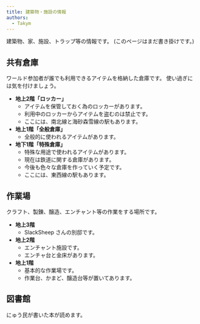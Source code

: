 ```yaml
---
title: 建築物・施設の情報
authors:
  - Takym
---
```

建築物、家、施設、トラップ等の情報です。
(このページはまだ書き掛けです。)

## 共有倉庫
ワールド参加者が誰でも利用できるアイテムを格納した倉庫です。
使い過ぎには気を付けましょう。
* **地上2階「ロッカー」**
	* アイテムを保管しておく為のロッカーがあります。
	* 利用中のロッカーからアイテムを盗むのは禁止です。
	* ここには、南北線と海砂森雪線の駅もあります。
* **地上1階「全般倉庫」**
	* 全般的に使われるアイテムがあります。
* **地下1階「特殊倉庫」**
	* 特殊な用途で使われるアイテムがあります。
	* 現在は鉄道に関する倉庫があります。
	* 今後も色々な倉庫を作っていく予定です。
	* ここには、東西線の駅もあります。

## 作業場
クラフト、製錬、醸造、エンチャント等の作業をする場所です。
* **地上3階**
	* SlackSheep さんの別邸です。
* **地上2階**
	* エンチャント施設です。
	* エンチャ台と金床があります。
* **地上1階**
	* 基本的な作業場です。
	* 作業台、かまど、醸造台等が置いてあります。

## 図書館
にゅう民が書いた本が読めます。
